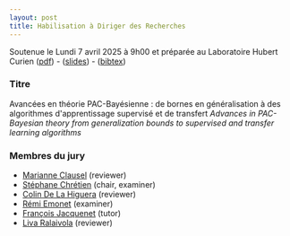 ```yaml
---
layout: post
title: Habilisation à Diriger des Recherches
---
```


Soutenue le Lundi 7 avril 2025 à 9h00 et préparée au Laboratoire Hubert Curien ([pdf](https://emorvant.github.io/publications/misc/hdr_morvant.pdf)) - ([slides](https://emorvant.github.io/publications/misc/slides_hdr_morvant.pdf)) -
 ([bibtex](https://emorvant.github.io/publications/misc/bibtex_hdr_morvant.bib))

### Titre  
<titre>Avancées en théorie PAC-Bayésienne : de bornes en généralisation à des algorithmes d'apprentissage supervisé et de transfert</titre>
*Advances in PAC-Bayesian theory from generalization bounds to supervised and transfer learning algorithms*

### Membres du jury 

- [Marianne Clausel](https://sites.google.com/site/marianneclausel/) (reviewer)
- [Stéphane Chrétien](https://sites.google.com/site/stephanegchretien/home) (chair, examiner)
- [Colin De La Higuera](https://www.univ-nantes.fr/colin-de-la-higuera) (reviewer)
- [Rémi Emonet](https://home.heeere.com) (examiner)
- [François Jacquenet](https://perso.univ-st-etienne.fr/jacquene/) (tutor)
- [Liva Ralaivola](https://www.linkedin.com/in/livaralaivola/) (reviewer)

    
